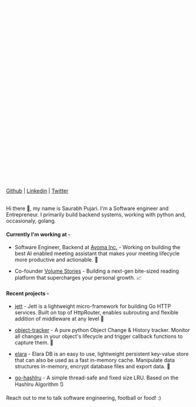 <div>
<img src="https://content-dump-3.s3.ap-south-1.amazonaws.com/saurabh/sp.jpg" style="border-radius:50%; width:15%">
</div>
<div>
    <a href="https://github.com/saurabh0719/">Github</a> | <a href="https://www.linkedin.com/in/saurabh0719/">Linkedin</a> | <a href="https://twitter.com/saurabhpujari19">Twitter</a>
</div>
<br>

Hi there 👋, my name is Saurabh Pujari. I'm a Software engineer and Entrepreneur. 
I primarily build backend systems, working with python and, occasionaly, golang. 

#### Currently I'm working at - 
- Software Engineer, Backend at [Avoma Inc.](https://www.avoma.com/) - Working on building the best AI enabled meeting assistant that makes your meeting lifecycle more productive and actionable. 📢
 
- Co-founder [Volume Stories](https://www.volumestories.com/) - Building a next-gen bite-sized reading platform that supercharges your personal growth. 📈

#### Recent projects - 

* [jett](https://github.com/saurabh0719/jett) - Jett is a lightweight micro-framework for building Go HTTP services. Built on top of HttpRouter, enables subrouting and flexible addition of middleware at any level  🚀

* [object-tracker](https://github.com/saurabh0719/object-tracker) - A pure python Object Change & History tracker. Monitor all changes in your object's lifecycle and trigger callback functions to capture them. 📝

* [elara](https://github.com/saurabh0719/elara) - Elara DB is an easy to use, lightweight persistent key-value store that can also be used as a fast in-memory cache. Manipulate data structures in-memory, encrypt database files and export data. 📂

* [go-hashlru](https://github.com/saurabh0719/go-hashlru) - A simple thread-safe and fixed size LRU. Based on the Hashlru Algorithm 🔃


Reach out to me to talk software engineering, football or food! :)

<br>
